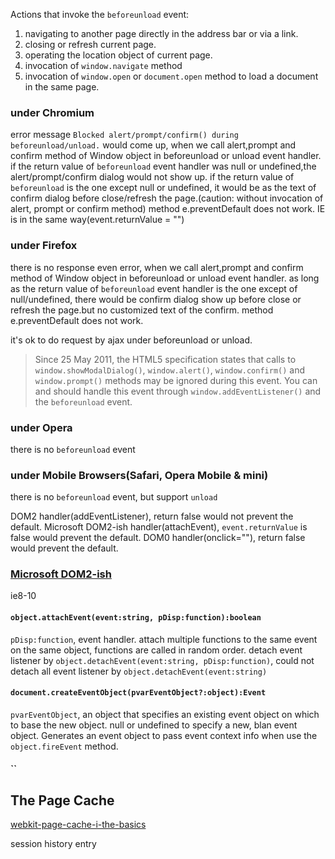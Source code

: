 Actions that invoke the `beforeunload` event:
1. navigating to another page directly in the address bar or via a link.
2. closing or refresh current page.
3. operating the location object of current page.
4. invocation of `window.navigate` method
5. invocation of `window.open` or `document.open` method to load a document in the same page.

### under Chromium
  error message `Blocked alert/prompt/confirm() during beforeunload/unload.` would come up, when we call alert,prompt and confirm method of Window object in beforeunload or unload event handler.
  if the return value of `beforeunload` event handler was null or undefined,the alert/prompt/confirm dialog would not show up. if the return value of `beforeunload` is the one except null or undefined, it would be as the text of confirm dialog before close/refresh the page.(caution: without invocation of alert, prompt or confirm method)
 method e.preventDefault does not work.
 IE is in the same way(event.returnValue = "<text>")

### under Firefox
  there is no response even error, when we call alert,prompt and confirm method of Window object in beforeunload or unload event handler.
  as long as the return value of `beforeunload` event handler is the one except of null/undefined, there would be confirm dialog show up before close or refresh the page.but no customized text of the confirm.
  method e.preventDefault does not work.

  it's ok to do request by ajax under beforeunload or unload.

>Since 25 May 2011, the HTML5 specification states that calls to `window.showModalDialog()`, `window.alert()`, `window.confirm()` and `window.prompt()` methods may be ignored during this event.
>You can and should handle this event through `window.addEventListener()` and the `beforeunload` event.

[](https://developer.mozilla.org/en-US/docs/Web/API/WindowEventHandlers/onbeforeunload#Notes)

### under Opera
  there is no `beforeunload` event

### under Mobile Browsers(Safari, Opera Mobile & mini)
  there is no `beforeunload` event, but support `unload`


DOM2 handler(addEventListener), return false would not prevent the default.
Microsoft DOM2-ish handler(attachEvent), `event.returnValue` is false would prevent the default.
DOM0 handler(onclick=""), return false would prevent the default.



### [Microsoft DOM2-ish](https://msdn.microsoft.com/en-us/library/ms536343(VS.85).aspx)
ie8-10
#### `object.attachEvent(event:string, pDisp:function):boolean`
`pDisp:function`, event handler.
  attach multiple functions to the same event on the same object, functions are called in random order.
  detach event listener by  `object.detachEvent(event:string, pDisp:function)`, could not detach all event listener by `object.detachEvent(event:string)`
#### `document.createEventObject(pvarEventObject?:object):Event`
`pvarEventObject`, an object that specifies an existing event object on which to base the new object. null or undefined to specify a new, blan event object.
  Generates an event object to pass event context info when use the `object.fireEvent` method.
#### ``

## The Page Cache
[webkit-page-cache-i-the-basics](https://webkit.org/blog/427/webkit-page-cache-i-the-basics/)


session history entry
